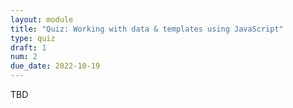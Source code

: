 ```yaml
---
layout: module
title: "Quiz: Working with data & templates using JavaScript"
type: quiz
draft: 1
num: 2
due_date: 2022-10-19
---
```


TBD